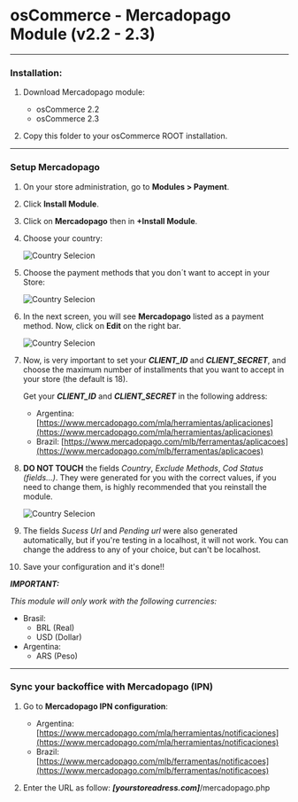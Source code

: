 # osCommerce - Mercadopago Module (v2.2 - 2.3)
---

### Installation:

1. Download Mercadopago module:
    * osCommerce 2.2
    * osCommerce 2.3

2. Copy this folder to your osCommerce ROOT  installation.

---
### Setup Mercadopago

1. On your store administration, go to **Modules > Payment**.

2. Click **Install Module**.

3. Click on **Mercadopago** then in **+Install Module**.

4. Choose your country:

	![Country Selecion](https://raw.github.com/mercadopago/cart-oscommerce/master/README.img/CountrySelection.png)

5. Choose the payment methods that you don´t want to accept in your Store:

	![Country Selecion](https://raw.github.com/mercadopago/cart-oscommerce/master/README.img/PaymentMethodsSelection.png)

6. In the next screen, you will see **Mercadopago** listed as a payment method. Now, click on **Edit** on the right bar.
 
	![Country Selecion](https://raw.github.com/mercadopago/cart-oscommerce/master/README.img/PaymentMethodList.png)

7. Now, is very important to set your ***CLIENT_ID*** and ***CLIENT_SECRET***, and choose the maximum number of installments that you want to accept in your store (the default is 18).
	
	Get your ***CLIENT_ID*** and ***CLIENT_SECRET*** in the following address:
	* Argentina: [https://www.mercadopago.com/mla/herramientas/aplicaciones](https://www.mercadopago.com/mla/herramientas/aplicaciones)
	* Brazil: [https://www.mercadopago.com/mlb/ferramentas/aplicacoes](https://www.mercadopago.com/mlb/ferramentas/aplicacoes)




8. **DO NOT TOUCH** the fields *Country*, *Exclude Methods*, *Cod Status (fields…)*. They were generated for you with the correct values, if you need to change them, is highly recommended that you reinstall the module.

	![Country Selecion](https://raw.github.com/mercadopago/cart-oscommerce/master/README.img/DoNotTouch.png)

9. The fields *Sucess Url* and *Pending url* were also generated automatically, but if you're testing in a localhost, it will not work. You can change the address to any of your choice, but can't be localhost.

10. Save your configuration and it's done!!

***IMPORTANT:***

*This module will only work with the following currencies:*

* Brasil:
	* BRL (Real)
	* USD (Dollar)
* Argentina:
	* ARS (Peso)

---
### Sync your backoffice with Mercadopago (IPN) 

1. Go to **Mercadopago IPN configuration**:
	* Argentina: [https://www.mercadopago.com/mla/herramientas/notificaciones](https://www.mercadopago.com/mla/herramientas/notificaciones)
	* Brazil: [https://www.mercadopago.com/mlb/ferramentas/notificacoes](https://www.mercadopago.com/mlb/ferramentas/notificacoes)

2. Enter the URL as follow: ***[yourstoreadress.com]***/mercadopago.php